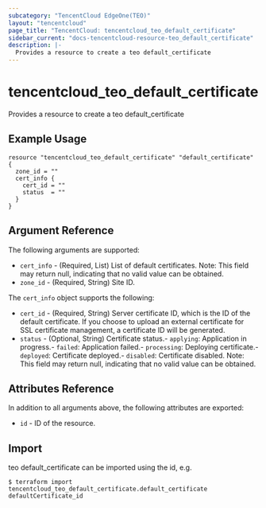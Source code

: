 ```yaml
---
subcategory: "TencentCloud EdgeOne(TEO)"
layout: "tencentcloud"
page_title: "TencentCloud: tencentcloud_teo_default_certificate"
sidebar_current: "docs-tencentcloud-resource-teo_default_certificate"
description: |-
  Provides a resource to create a teo default_certificate
---
```


# tencentcloud_teo_default_certificate

Provides a resource to create a teo default_certificate

## Example Usage

```hcl
resource "tencentcloud_teo_default_certificate" "default_certificate" {
  zone_id = ""
  cert_info {
    cert_id = ""
    status  = ""
  }
}
```

## Argument Reference

The following arguments are supported:

* `cert_info` - (Required, List) List of default certificates. Note: This field may return null, indicating that no valid value can be obtained.
* `zone_id` - (Required, String) Site ID.

The `cert_info` object supports the following:

* `cert_id` - (Required, String) Server certificate ID, which is the ID of the default certificate. If you choose to upload an external certificate for SSL certificate management, a certificate ID will be generated.
* `status` - (Optional, String) Certificate status.- `applying`: Application in progress.- `failed`: Application failed.- `processing`: Deploying certificate.- `deployed`: Certificate deployed.- `disabled`: Certificate disabled. Note: This field may return null, indicating that no valid value can be obtained.

## Attributes Reference

In addition to all arguments above, the following attributes are exported:

* `id` - ID of the resource.



## Import

teo default_certificate can be imported using the id, e.g.
```
$ terraform import tencentcloud_teo_default_certificate.default_certificate defaultCertificate_id
```

